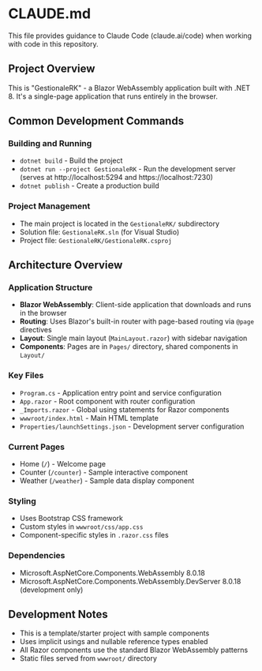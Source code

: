 # CLAUDE.md

This file provides guidance to Claude Code (claude.ai/code) when working with code in this repository.

## Project Overview

This is "GestionaleRK" - a Blazor WebAssembly application built with .NET 8. It's a single-page application that runs entirely in the browser.

## Common Development Commands

### Building and Running
- `dotnet build` - Build the project
- `dotnet run --project GestionaleRK` - Run the development server (serves at http://localhost:5294 and https://localhost:7230)
- `dotnet publish` - Create a production build

### Project Management
- The main project is located in the `GestionaleRK/` subdirectory
- Solution file: `GestionaleRK.sln` (for Visual Studio)
- Project file: `GestionaleRK/GestionaleRK.csproj`

## Architecture Overview

### Application Structure
- **Blazor WebAssembly**: Client-side application that downloads and runs in the browser
- **Routing**: Uses Blazor's built-in router with page-based routing via `@page` directives
- **Layout**: Single main layout (`MainLayout.razor`) with sidebar navigation
- **Components**: Pages are in `Pages/` directory, shared components in `Layout/`

### Key Files
- `Program.cs` - Application entry point and service configuration
- `App.razor` - Root component with router configuration
- `_Imports.razor` - Global using statements for Razor components
- `wwwroot/index.html` - Main HTML template
- `Properties/launchSettings.json` - Development server configuration

### Current Pages
- Home (`/`) - Welcome page
- Counter (`/counter`) - Sample interactive component
- Weather (`/weather`) - Sample data display component

### Styling
- Uses Bootstrap CSS framework
- Custom styles in `wwwroot/css/app.css`
- Component-specific styles in `.razor.css` files

### Dependencies
- Microsoft.AspNetCore.Components.WebAssembly 8.0.18
- Microsoft.AspNetCore.Components.WebAssembly.DevServer 8.0.18 (development only)

## Development Notes

- This is a template/starter project with sample components
- Uses implicit usings and nullable reference types enabled
- All Razor components use the standard Blazor WebAssembly patterns
- Static files served from `wwwroot/` directory